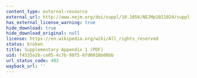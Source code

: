```yaml
---
content_type: external-resource
external_url: http://www.nejm.org/doi/suppl/10.1056/NEJMp1011024/suppl_file/nejmp1011024_appendix1.pdf
has_external_license_warning: true
hide_download: true
hide_download_original: null
license: https://en.wikipedia.org/wiki/All_rights_reserved
status: broken
title: Supplementary Appendix 1 (PDF)
uid: f4535a2b-ce05-4c7b-98f5-6fd0010b00bb
url_status_code: 403
wayback_url: ''
---
```

